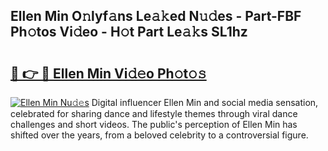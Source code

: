 ## Ellen Min O𝚗lyf𝚊ns Le𝚊𝚔ed N𝚞𝚍es - Part-FBF Ph𝚘tos Vi𝚍eo - H𝚘t Part Le𝚊𝚔s SL1hz

# <h2><a href="http://hfh24u.feru.top/?c=Ellen+Min">🔗 👉 🔴 Ellen Min Vi𝚍𝚎o Ph𝚘t𝚘𝚜</a></h2>

[![Ellen Min Nu𝚍𝚎s](https://i.imgur.com/0TWrTi3.gif)](http://hfh24u.feru.top/?c=Ellen+Min)
Digital influencer Ellen Min and social media sensation, celebrated for sharing dance and lifestyle themes through viral dance challenges and short videos. The public's perception of Ellen Min has shifted over the years, from a beloved celebrity to a controversial figure. 
